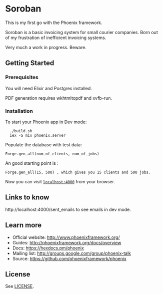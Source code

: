 # Soroban
This is my first go with the Phoenix framework.

Soroban is a basic invoicing system for small courier companies.  Born out of my
frustration of inefficient invoicing systems.

Very much a work in progress.  Beware.

## Getting Started

### Prerequisites

You will need Elixir and Postgres installed.

PDF generation requires wkhtmltopdf and xvfb-run.


### Installation

To start your Phoenix app in Dev mode:

```
  ./build.sh
  iex -S mix phoenix.server
```

Populate the database with test data:

```
Forge.gen_all(num_of_clients, num_of_jobs)
```

An good starting point is :

```
Forge.gen_all(15, 500) , which gives you 15 clients and 500 jobs.
```

Now you can visit [`localhost:4000`](http://localhost:4000) from your browser.


## Links to know

http://localhost:4000/sent_emails to see emails in dev mode.


## Learn more

  * Official website: http://www.phoenixframework.org/
  * Guides: http://phoenixframework.org/docs/overview
  * Docs: https://hexdocs.pm/phoenix
  * Mailing list: http://groups.google.com/group/phoenix-talk
  * Source: https://github.com/phoenixframework/phoenix

## License
See [LICENSE](LICENSE).
